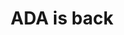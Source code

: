 ---
layout: page_store
id: 13
title: ADA is back
details: 
contributors: 
 - bhavnan
facebookurl: https://www.facebook.com/media/set/?set=a.728442137291491.1073741844.525602730908767&type=3
permalink: /store/13
image: 13.jpg
---